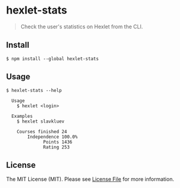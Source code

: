 # hexlet-stats

> Check the user's statistics on Hexlet from the CLI.


## Install

```
$ npm install --global hexlet-stats
```


## Usage

```
$ hexlet-stats --help

  Usage
    $ hexlet <login>
   
  Examples
    $ hexlet slavkluev
    
    Courses finished 24
        Independence 100.0%
              Points 1436
              Rating 253
```


## License

The MIT License (MIT). Please see [License File](LICENSE) for more information.